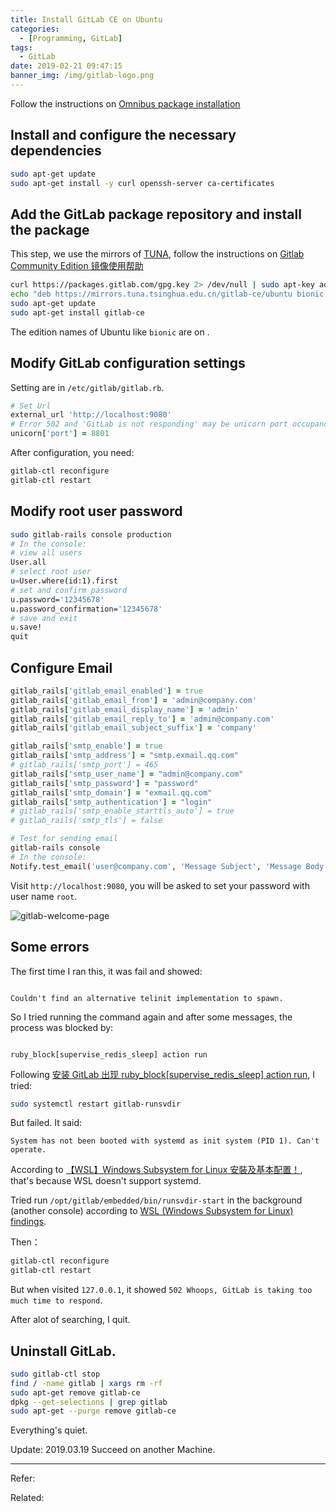 ```yaml
---
title: Install GitLab CE on Ubuntu
categories:
  - [Programming, GitLab]
tags:
  - GitLab
date: 2019-02-21 09:47:15
banner_img: /img/gitlab-logo.png
---
```


Follow the instructions on [Omnibus package installation](https://about.gitlab.com/install/#ubuntu)

## Install and configure the necessary dependencies

```bash
sudo apt-get update
sudo apt-get install -y curl openssh-server ca-certificates
```

## Add the GitLab package repository and install the package

This step, we use the mirrors of [TUNA](https://mirror.tuna.tsinghua.edu.cn), follow the instructions on [Gitlab Community Edition 镜像使用帮助](https://mirror.tuna.tsinghua.edu.cn/help/gitlab-ce/)

```bash
curl https://packages.gitlab.com/gpg.key 2> /dev/null | sudo apt-key add - &>/dev/null
echo "deb https://mirrors.tuna.tsinghua.edu.cn/gitlab-ce/ubuntu bionic main" > /etc/apt/sources.list.d/gitlab-ce.list
sudo apt-get update
sudo apt-get install gitlab-ce
```

The edition names of Ubuntu like `bionic` are on [](https://launchpad.net/ubuntu).

## Modify GitLab configuration settings

Setting are in `/etc/gitlab/gitlab.rb`.

```ruby
# Set Url
external_url 'http://localhost:9080'
# Error 502 and 'GitLab is not responding' may be unicorn port occupancy
unicorn['port'] = 8801
```

After configuration, you need:

```bash
gitlab-ctl reconfigure
gitlab-ctl restart
```

## Modify root user password

```bash
sudo gitlab-rails console production
# In the console:
# view all users
User.all
# select root user
u=User.where(id:1).first
# set and confirm password
u.password='12345678'
u.password_confirmation='12345678'
# save and exit
u.save!
quit
```

## Configure Email

```ruby
gitlab_rails['gitlab_email_enabled'] = true
gitlab_rails['gitlab_email_from'] = 'admin@company.com'
gitlab_rails['gitlab_email_display_name'] = 'admin'
gitlab_rails['gitlab_email_reply_to'] = 'admin@company.com'
gitlab_rails['gitlab_email_subject_suffix'] = 'company'

gitlab_rails['smtp_enable'] = true
gitlab_rails['smtp_address'] = "smtp.exmail.qq.com"
# gitlab_rails['smtp_port'] = 465
gitlab_rails['smtp_user_name'] = "admin@company.com"
gitlab_rails['smtp_password'] = "password"
gitlab_rails['smtp_domain'] = "exmail.qq.com"
gitlab_rails['smtp_authentication'] = "login"
# gitlab_rails['smtp_enable_starttls_auto'] = true
# gitlab_rails['smtp_tls'] = false
```

```bash
# Test for sending email
gitlab-rails console
# In the console:
Notify.test_email('user@company.com', 'Message Subject', 'Message Body').deliver_now
```

Visit `http://localhost:9080`, you will be asked to set your password with user name `root`.

![gitlab-welcome-page](gitlab-welcome-page.png)

## Some errors

The first time I ran this, it was fail and showed:

```

Couldn't find an alternative telinit implementation to spawn.

```

So I tried running the command again and after some messages, the process was blocked by:

```

ruby_block[supervise_redis_sleep] action run

```

Following [安装 GitLab 出现 ruby_block[supervise_redis_sleep] action run](https://www.cnblogs.com/springwind2006/p/6872773.html), I tried:

```bash
sudo systemctl restart gitlab-runsvdir
```

But failed. It said:

```
System has not been booted with systemd as init system (PID 1). Can't operate.
```

According to [【WSL】Windows Subsystem for Linux 安裝及基本配置！](https://blogs.msdn.microsoft.com/microsoft_student_partners_in_taiwan/2017/10/03/wsltune/), that's because WSL doesn't support systemd.

Tried run `/opt/gitlab/embedded/bin/runsvdir-start` in the background (another console) according to [WSL (Windows Subsystem for Linux) findings](https://gitlab.com/gitlab-org/omnibus-gitlab/issues/2295).

Then：

```bash
gitlab-ctl reconfigure
gitlab-ctl restart
```

But when visited `127.0.0.1`, it showed `502 Whoops, GitLab is taking too much time to respond`.

After alot of searching, I quit.

## Uninstall GitLab.

```bash
sudo gitlab-ctl stop
find / -name gitlab | xargs rm -rf
sudo apt-get remove gitlab-ce
dpkg --get-selections | grep gitlab
sudo apt-get --purge remove gitlab-ce
```

Everything's quiet.

Update:
2019.03.19 Succeed on another Machine.

---

Refer:

Related:

